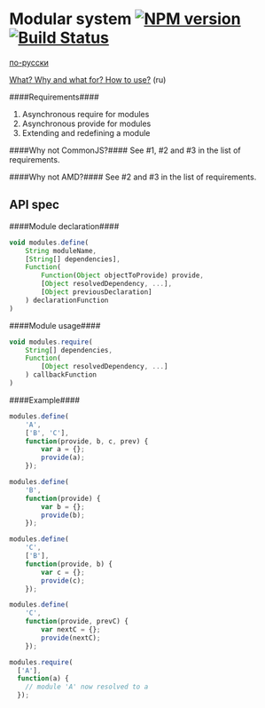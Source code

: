 Modular system [![NPM version](https://badge.fury.io/js/ym.png)](http://badge.fury.io/js/ym) [![Build Status](https://travis-ci.org/ymaps/modules.png?branch=master)](https://travis-ci.org/ymaps/modules)
=================

[по-русски](https://github.com/ymaps/modules/blob/master/README.ru.md)

[What? Why and what for? How to
use?](https://github.com/ymaps/modules/blob/master/what-is-this.md) (ru)

####Requirements####
  1. Asynchronous require for modules
  2. Asynchronous provide for modules
  3. Extending and redefining a module

####Why not CommonJS?####
See #1, #2 and #3 in the list of requirements.

####Why not AMD?####
See #2 and #3 in the list of requirements.

API spec
----------------

####Module declaration####
````javascript
void modules.define(
    String moduleName,
    [String[] dependencies],
    Function(
        Function(Object objectToProvide) provide,
        [Object resolvedDependency, ...],
        [Object previousDeclaration]
    ) declarationFunction
)
````
####Module usage####
````javascript
void modules.require(
    String[] dependencies,
    Function(
        [Object resolvedDependency, ...]
    ) callbackFunction
)
````

####Example####

````javascript
modules.define(
    'A',
    ['B', 'C'],
    function(provide, b, c, prev) {
        var a = {};
        provide(a);
    });

modules.define(
    'B',
    function(provide) {
        var b = {};
        provide(b);
    });

modules.define(
    'C',
    ['B'],
    function(provide, b) {
        var c = {};
        provide(c);
    });

modules.define(
    'C',
    function(provide, prevC) {
        var nextC = {};
        provide(nextC);
    });

modules.require(
  ['A'],
  function(a) {
    // module 'A' now resolved to a
  });
````
